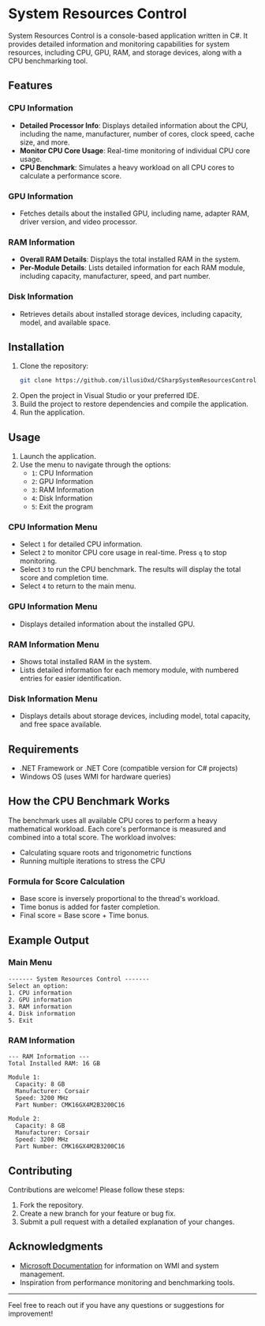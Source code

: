 # System Resources Control

System Resources Control is a console-based application written in C#. It provides detailed information and monitoring capabilities for system resources, including CPU, GPU, RAM, and storage devices, along with a CPU benchmarking tool.

## Features

### CPU Information
- **Detailed Processor Info**: Displays detailed information about the CPU, including the name, manufacturer, number of cores, clock speed, cache size, and more.
- **Monitor CPU Core Usage**: Real-time monitoring of individual CPU core usage.
- **CPU Benchmark**: Simulates a heavy workload on all CPU cores to calculate a performance score.

### GPU Information
- Fetches details about the installed GPU, including name, adapter RAM, driver version, and video processor.

### RAM Information
- **Overall RAM Details**: Displays the total installed RAM in the system.
- **Per-Module Details**: Lists detailed information for each RAM module, including capacity, manufacturer, speed, and part number.

### Disk Information
- Retrieves details about installed storage devices, including capacity, model, and available space.

## Installation
1. Clone the repository:
   ```bash
   git clone https://github.com/illusiOxd/CSharpSystemResourcesControl.git
   ```
2. Open the project in Visual Studio or your preferred IDE.
3. Build the project to restore dependencies and compile the application.
4. Run the application.

## Usage
1. Launch the application.
2. Use the menu to navigate through the options:
   - `1`: CPU Information
   - `2`: GPU Information
   - `3`: RAM Information
   - `4`: Disk Information
   - `5`: Exit the program

### CPU Information Menu
- Select `1` for detailed CPU information.
- Select `2` to monitor CPU core usage in real-time. Press `q` to stop monitoring.
- Select `3` to run the CPU benchmark. The results will display the total score and completion time.
- Select `4` to return to the main menu.

### GPU Information Menu
- Displays detailed information about the installed GPU.

### RAM Information Menu
- Shows total installed RAM in the system.
- Lists detailed information for each memory module, with numbered entries for easier identification.

### Disk Information Menu
- Displays details about storage devices, including model, total capacity, and free space available.

## Requirements
- .NET Framework or .NET Core (compatible version for C# projects)
- Windows OS (uses WMI for hardware queries)

## How the CPU Benchmark Works
The benchmark uses all available CPU cores to perform a heavy mathematical workload. Each core's performance is measured and combined into a total score. The workload involves:
- Calculating square roots and trigonometric functions
- Running multiple iterations to stress the CPU

### Formula for Score Calculation
- Base score is inversely proportional to the thread's workload.
- Time bonus is added for faster completion.
- Final score = Base score + Time bonus.

## Example Output
### Main Menu
```
------- System Resources Control -------
Select an option:
1. CPU information
2. GPU information
3. RAM information
4. Disk information
5. Exit
```

### RAM Information
```
--- RAM Information ---
Total Installed RAM: 16 GB

Module 1:
  Capacity: 8 GB
  Manufacturer: Corsair
  Speed: 3200 MHz
  Part Number: CMK16GX4M2B3200C16

Module 2:
  Capacity: 8 GB
  Manufacturer: Corsair
  Speed: 3200 MHz
  Part Number: CMK16GX4M2B3200C16
```

## Contributing
Contributions are welcome! Please follow these steps:
1. Fork the repository.
2. Create a new branch for your feature or bug fix.
3. Submit a pull request with a detailed explanation of your changes.

## Acknowledgments
- [Microsoft Documentation](https://docs.microsoft.com/) for information on WMI and system management.
- Inspiration from performance monitoring and benchmarking tools.

---
Feel free to reach out if you have any questions or suggestions for improvement!

